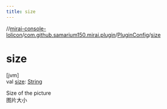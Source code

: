 ```yaml
---
title: size
---
```

//[mirai-console-lolicon](../../../index.html)/[com.github.samarium150.mirai.plugin](../index.html)/[PluginConfig](index.html)/[size](size.html)



# size



[jvm]\
val [size](size.html): [String](https://kotlinlang.org/api/latest/jvm/stdlib/kotlin/-string/index.html)



Size of the picture <br> 图片大小




